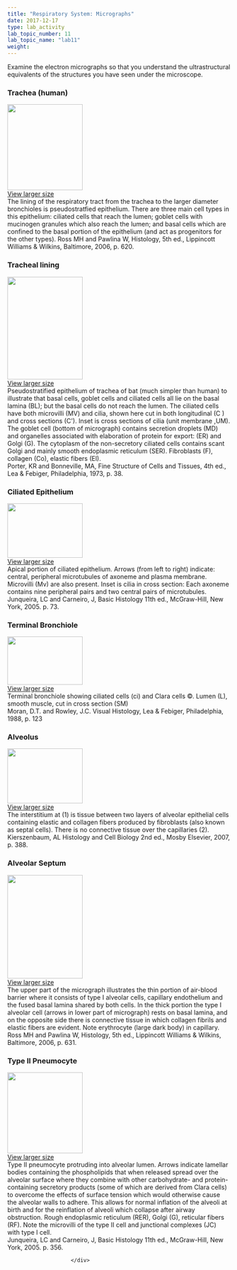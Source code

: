 ```yaml
---
title: "Respiratory System: Micrographs"
date: 2017-12-17
type: lab_activity
lab_topic_number: 11
lab_topic_name: "lab11"
weight: 
---
```

<div class="entrybody">
						<p>Examine the electron micrographs so that you understand the ultrastructural equivalents of the structures you have seen under the microscope.</p>

<h3>Trachea (human) </h3>

<div class="slidepopup"><div class="thumbnail"> <a href="http://histologylab.ccnmtl.columbia.edu/assets_c/2009/07/13-1204.html" onclick="window.open('http://histologylab.ccnmtl.columbia.edu/assets_c/2009/07/13-1204.html', 'popup','width=810, height=750,scrollbars=1,resizable=1, toolbar=no,directories=no,location=no,menubar=no,status=no'); return false"> <img src="http://ccnmtl.columbia.edu/projects/histologylab/assets/images/13-thumb-170x194-1204.jpg" width="170" height="194" alt="" class="mt-image-left"> </a><br> <a href="http://histologylab.ccnmtl.columbia.edu/assets_c/2009/07/13-1204.html" onclick="window.open('http://histologylab.ccnmtl.columbia.edu/assets_c/2009/07/13-1204.html', 'popup','width=810, height=750,scrollbars=1,resizable=1, toolbar=no,directories=no,location=no,menubar=no,status=no'); return false">View larger size</a> </div><div class="slidetxt">The lining of the respiratory tract from the trachea to the larger diameter bronchioles is pseudostratfied epithelium. There are three main cell types in this epithelium: ciliated cells that reach the lumen; goblet cells with mucinogen granules which also reach the lumen; and basal cells which are confined to the basal portion of the epithelium (and act as progenitors for the other types). 
Ross MH and Pawlina W, Histology, 5th ed., Lippincott Williams &amp; Wilkins, Baltimore, 2006, p. 620. </div></div>

<h3>Tracheal lining</h3>

<div class="slidepopup"><div class="thumbnail"> <a href="http://histologylab.ccnmtl.columbia.edu/assets_c/2009/07/07-1186.html" onclick="window.open('http://histologylab.ccnmtl.columbia.edu/assets_c/2009/07/07-1186.html', 'popup','width=810, height=750,scrollbars=1,resizable=1, toolbar=no,directories=no,location=no,menubar=no,status=no'); return false"> <img src="http://ccnmtl.columbia.edu/projects/histologylab/assets/images/07-thumb-170x232-1186.jpg" width="170" height="232" alt="" class="mt-image-left"> </a><br> <a href="http://histologylab.ccnmtl.columbia.edu/assets_c/2009/07/07-1186.html" onclick="window.open('http://histologylab.ccnmtl.columbia.edu/assets_c/2009/07/07-1186.html', 'popup','width=810, height=750,scrollbars=1,resizable=1, toolbar=no,directories=no,location=no,menubar=no,status=no'); return false">View larger size</a> </div><div class="slidetxt">
Pseudostratified epithelium of trachea of bat (much simpler than human) to illustrate that basal cells, goblet cells and ciliated cells all lie on the basal lamina (BL); but the basal cells do not reach the lumen. The ciliated cells have both microvilli (MV) and cilia, shown here cut in both longitudinal (C ) and cross sections (C'). Inset is cross sections of cilia (unit membrane ,UM). The goblet cell (bottom of micrograph) contains secretion droplets (MD) and organelles associated with elaboration of protein for export: (ER) and Golgi (G). The cytoplasm of the non-secretory ciliated cells contains scant Golgi and mainly smooth endoplasmic reticulum (SER). Fibroblasts (F), collagen (Co), elastic fibers (El). <br>
Porter, KR and Bonneville, <span class="caps">MA,</span> Fine Structure of Cells and Tissues, 4th ed., Lea &amp; Febiger, Philadelphia, 1973, p. 38. </div></div>

<h3>Ciliated Epithelium  </h3>

<div class="slidepopup"><div class="thumbnail"> <a href="http://histologylab.ccnmtl.columbia.edu/assets_c/2009/07/08-1189.html" onclick="window.open('http://histologylab.ccnmtl.columbia.edu/assets_c/2009/07/08-1189.html', 'popup','width=810, height=750,scrollbars=1,resizable=1, toolbar=no,directories=no,location=no,menubar=no,status=no'); return false"> <img src="http://ccnmtl.columbia.edu/projects/histologylab/assets/images/08-thumb-170x123-1189.jpg" width="170" height="123" alt="" class="mt-image-left"> </a><br> <a href="http://histologylab.ccnmtl.columbia.edu/assets_c/2009/07/08-1189.html" onclick="window.open('http://histologylab.ccnmtl.columbia.edu/assets_c/2009/07/08-1189.html', 'popup','width=810, height=750,scrollbars=1,resizable=1, toolbar=no,directories=no,location=no,menubar=no,status=no'); return false">View larger size</a> </div><div class="slidetxt">
Apical portion of ciliated epithelium. Arrows (from left to right) indicate: central, peripheral microtubules of axoneme and plasma membrane. Microvilli (Mv) are also present. Inset is cilia in cross section: Each axoneme contains nine peripheral pairs and two central pairs of microtubules. <br>
Junqueira, LC and Carneiro, J, Basic Histology 11th ed., McGraw-Hill, New York, 2005. p. 73. </div></div>

<h3>Terminal Bronchiole </h3>

<div class="slidepopup"><div class="thumbnail"> <a href="http://histologylab.ccnmtl.columbia.edu/assets_c/2009/07/11-1198.html" onclick="window.open('http://histologylab.ccnmtl.columbia.edu/assets_c/2009/07/11-1198.html', 'popup','width=810, height=750,scrollbars=1,resizable=1, toolbar=no,directories=no,location=no,menubar=no,status=no'); return false"> <img src="http://ccnmtl.columbia.edu/projects/histologylab/assets/images/11-thumb-170x109-1198.jpg" width="170" height="109" alt="" class="mt-image-left"> </a><br> <a href="http://histologylab.ccnmtl.columbia.edu/assets_c/2009/07/11-1198.html" onclick="window.open('http://histologylab.ccnmtl.columbia.edu/assets_c/2009/07/11-1198.html', 'popup','width=810, height=750,scrollbars=1,resizable=1, toolbar=no,directories=no,location=no,menubar=no,status=no'); return false">View larger size</a> </div><div class="slidetxt">
Terminal bronchiole showing ciliated cells (ci) and Clara cells ©. Lumen (L), smooth muscle, cut in cross section (SM) <br>
Moran, <span class="caps">D.T. </span>and Rowley, <span class="caps">J.C.</span> Visual Histology, Lea &amp; Febiger, Philadelphia, 1988, p. 123 </div></div>

<h3>Alveolus </h3>

<div class="slidepopup"><div class="thumbnail"> <a href="http://histologylab.ccnmtl.columbia.edu/assets_c/2009/07/37-1282.html" onclick="window.open('http://histologylab.ccnmtl.columbia.edu/assets_c/2009/07/37-1282.html', 'popup','width=810, height=750,scrollbars=1,resizable=1, toolbar=no,directories=no,location=no,menubar=no,status=no'); return false"> <img src="http://ccnmtl.columbia.edu/projects/histologylab/assets/images/37-thumb-170x124-1282.jpg" width="170" height="124" alt="" class="mt-image-left"> </a><br> <a href="http://histologylab.ccnmtl.columbia.edu/assets_c/2009/07/37-1282.html" onclick="window.open('http://histologylab.ccnmtl.columbia.edu/assets_c/2009/07/37-1282.html', 'popup','width=810, height=750,scrollbars=1,resizable=1, toolbar=no,directories=no,location=no,menubar=no,status=no'); return false">View larger size</a> </div><div class="slidetxt">
The interstitium at (1) is tissue between two layers of alveolar epithelial cells containing elastic and collagen fibers produced by fibroblasts (also known as septal cells). There is no connective tissue over the capillaries (2). Kierszenbaum, AL Histology and Cell Biology 2nd ed., Mosby Elsevier, 2007, p. 388. </div></div>

<h3>Alveolar Septum  </h3>

<div class="slidepopup"><div class="thumbnail"> <a href="http://histologylab.ccnmtl.columbia.edu/assets_c/2009/07/38-1285.html" onclick="window.open('http://histologylab.ccnmtl.columbia.edu/assets_c/2009/07/38-1285.html', 'popup','width=810, height=750,scrollbars=1,resizable=1, toolbar=no,directories=no,location=no,menubar=no,status=no'); return false"> <img src="http://ccnmtl.columbia.edu/projects/histologylab/assets/images/38-thumb-170x234-1285.jpg" width="170" height="234" alt="" class="mt-image-left"> </a><br> <a href="http://histologylab.ccnmtl.columbia.edu/assets_c/2009/07/38-1285.html" onclick="window.open('http://histologylab.ccnmtl.columbia.edu/assets_c/2009/07/38-1285.html', 'popup','width=810, height=750,scrollbars=1,resizable=1, toolbar=no,directories=no,location=no,menubar=no,status=no'); return false">View larger size</a> </div><div class="slidetxt">
The upper part of the micrograph illustrates the thin portion of air-blood barrier where it consists of type I alveolar cells, capillary endothelium and the fused basal lamina shared by both cells. In the thick portion the type I alveolar cell (arrows in lower part of micrograph) rests on basal lamina, and on the opposite side there is connective tissue in which collagen fibrils and elastic fibers are evident. Note erythrocyte (large dark body) in capillary. Ross MH and Pawlina W, Histology, 5th ed., Lippincott Williams &amp; Wilkins, Baltimore, 2006, p. 631. </div></div>

<h3>Type II Pneumocyte  </h3>

<div class="slidepopup"><div class="thumbnail"> <a href="http://histologylab.ccnmtl.columbia.edu/assets_c/2009/07/39-1288.html" onclick="window.open('http://histologylab.ccnmtl.columbia.edu/assets_c/2009/07/39-1288.html', 'popup','width=810, height=750,scrollbars=1,resizable=1, toolbar=no,directories=no,location=no,menubar=no,status=no'); return false"> <img src="http://ccnmtl.columbia.edu/projects/histologylab/assets/images/39-thumb-170x183-1288.jpg" width="170" height="183" alt="" class="mt-image-left"> </a><br> <a href="http://histologylab.ccnmtl.columbia.edu/assets_c/2009/07/39-1288.html" onclick="window.open('http://histologylab.ccnmtl.columbia.edu/assets_c/2009/07/39-1288.html', 'popup','width=810, height=750,scrollbars=1,resizable=1, toolbar=no,directories=no,location=no,menubar=no,status=no'); return false">View larger size</a> </div><div class="slidetxt">
Type II pneumocyte protruding into alveolar lumen. Arrows indicate lamellar bodies containing the phospholipids that when released spread over the alveolar surface where they combine with other carbohydrate- and protein-containing secretory products (some of which are derived from Clara cells) to overcome the effects of surface tension which would otherwise cause the alveolar walls to adhere. This allows for normal inflation of the alveoli at birth and for the reinflation of alveoli which collapse after airway obstruction. Rough endoplasmic reticulum (RER), Golgi (G), reticular fibers (RF). Note the microvilli of the type II cell and junctional complexes (JC) with type I cell. <br>
Junqueira, LC and Carneiro, J, Basic Histology 11th ed., McGraw-Hill, New York, 2005. p. 356. </div></div>
						
						
						</div>